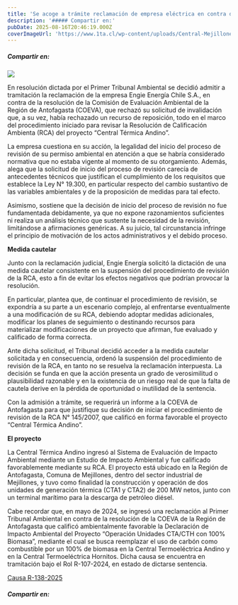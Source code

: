 ```yaml
---
title: 'Se acoge a trámite reclamación de empresa eléctrica en contra de inicio del procedimiento de revisión de permiso ambiental de Central Térmica Andino en Mejillones'
description: '##### Compartir en:'
pubDate: 2025-08-16T20:46:19.000Z
coverImageUrl: 'https://www.1ta.cl/wp-content/uploads/Central-Mejillones.jpeg-1.webp'
---
```


##### Compartir en:

[](https://www.linkedin.com/sharing/share-offsite/?url= 'Add this to LinkedIn')[](https://twitter.com/intent/tweet?text=%20-%20%20 'Share this on X')[](https://api.whatsapp.com/send?text=%20 'WhatsApp')[](https://www.facebook.com/share.php?u= 'Share this on Facebook')[](# 'More share links')

[![](https://www.1ta.cl/wp-content/uploads/Central-Mejillones.jpeg-1.webp)](https://www.1ta.cl/wp-content/uploads/Central-Mejillones.jpeg-1.webp)

En resolución dictada por el Primer Tribunal Ambiental se decidió admitir a tramitación la reclamación de la empresa Engie Energía Chile S.A., en contra de la resolución de la Comisión de Evaluación Ambiental de la Región de Antofagasta (COEVA), que rechazó su solicitud de invalidación que, a su vez, había rechazado un recurso de reposición, todo en el marco del procedimiento iniciado para revisar la Resolución de Calificación Ambienta (RCA) del proyecto “Central Térmica Andino”.

La empresa cuestiona en su acción, la legalidad del inicio del proceso de revisión de su permiso ambiental en atención a que se habría considerado normativa que no estaba vigente al momento de su otorgamiento. Además, alega que la solicitud de inicio del proceso de revisión carecía de antecedentes técnicos que justifican el cumplimiento de los requisitos que establece la Ley N° 19.300, en particular respecto del cambio sustantivo de las variables ambientales y de la proposición de medidas para tal efecto.

Asimismo, sostiene que la decisión de inicio del proceso de revisión no fue fundamentada debidamente, ya que no expone razonamientos suficientes ni realiza un análisis técnico que sustente la necesidad de la revisión, limitándose a afirmaciones genéricas. A su juicio, tal circunstancia infringe el principio de motivación de los actos administrativos y el debido proceso.

**Medida cautelar**

Junto con la reclamación judicial, Engie Energía solicitó la dictación de una medida cautelar consistente en la suspensión del procedimiento de revisión de la RCA, esto a fin de evitar los efectos negativos que podrían provocar la resolución.

En particular, plantea que, de continuar el procedimiento de revisión, se expondría a su parte a un escenario complejo, al enfrentarse eventualmente a una modificación de su RCA, debiendo adoptar medidas adicionales, modificar los planes de seguimiento o destinando recursos para materializar modificaciones de un proyecto que afirman, fue evaluado y calificado de forma correcta.

Ante dicha solicitud, el Tribunal decidió acceder a la medida cautelar solicitada y en consecuencia, ordenó la suspensión del procedimiento de revisión de la RCA, en tanto no se resuelva la reclamación interpuesta. La decisión se funda en que la acción presenta un grado de verosimilitud o plausibilidad razonable y en la existencia de un riesgo real de que la falta de cautela derive en la pérdida de oportunidad o inutilidad de la sentencia.

Con la admisión a trámite, se requerirá un informe a la COEVA de Antofagasta para que justifique su decisión de iniciar el procedimiento de revisión de la RCA N° 145/2007, que calificó en forma favorable el proyecto “Central Térmica Andino”.

**El proyecto**

La Central Térmica Andino ingresó al Sistema de Evaluación de Impacto Ambiental mediante un Estudio de Impacto Ambiental y fue calificado favorablemente mediante su RCA. El proyecto está ubicado en la Región de Antofagasta, Comuna de Mejillones, dentro del sector industrial de Mejillones, y tuvo como finalidad la construcción y operación de dos unidades de generación térmica (CTA1 y CTA2) de 200 MW netos, junto con un terminal marítimo para la descarga de petróleo diésel.

Cabe recordar que, en mayo de 2024, se ingresó una reclamación al Primer Tribunal Ambiental en contra de la resolución de la COEVA de la Región de Antofagasta que calificó ambientalmente favorable la Declaración de Impacto Ambiental del Proyecto “Operación Unidades CTA/CTH con 100% Biomasa”, mediante el cual se busca reemplazar el uso de carbón como combustible por un 100% de biomasa en la Central Termoeléctrica Andino y en la Central Termoeléctrica Hornitos. Dicha causa se encuentra en tramitación bajo el Rol R-107-2024, en estado de dictarse sentencia.

[Causa R-138-2025](https://www.portaljudicial1ta.cl/sgc-web/ver-causa.html?rol=R-138-2025)

##### Compartir en:

[](https://www.linkedin.com/sharing/share-offsite/?url= 'Add this to LinkedIn')[](https://twitter.com/intent/tweet?text=%20-%20%20 'Share this on X')[](https://api.whatsapp.com/send?text=%20 'WhatsApp')[](https://www.facebook.com/share.php?u= 'Share this on Facebook')[](# 'More share links')
